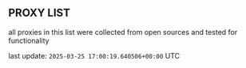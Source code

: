 ## PROXY LIST

all proxies in this list were collected from open sources and tested for functionality

last update: `2025-03-25 17:00:19.640506+00:00` UTC
